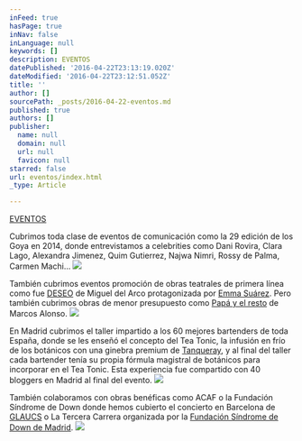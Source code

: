 ```yaml
---
inFeed: true
hasPage: true
inNav: false
inLanguage: null
keywords: []
description: EVENTOS
datePublished: '2016-04-22T23:13:19.020Z'
dateModified: '2016-04-22T23:12:51.052Z'
title: ''
author: []
sourcePath: _posts/2016-04-22-eventos.md
published: true
authors: []
publisher:
  name: null
  domain: null
  url: null
  favicon: null
starred: false
url: eventos/index.html
_type: Article

---
```

[EVENTOS][0]

Cubrimos toda clase de eventos de comunicación como la 29 edición de los Goya en 2014, donde entrevistamos a celebrities como Dani Rovira, Clara Lago, Alexandra Jimenez, Quim Gutierrez, Najwa Nimri, Rossy de Palma, Carmen Machi...
![](https://the-grid-user-content.s3-us-west-2.amazonaws.com/40cd4d23-a7b7-40ab-8b65-08f620971f75.png)

También cubrimos eventos promoción de obras teatrales de primera línea como fue [DESEO][1] de Miguel del Arco protagonizada por [Emma Suárez][1]. Pero también cubrimos obras de menor presupuesto como [Papá y el resto][2] de Marcos Alonso. ![](https://the-grid-user-content.s3-us-west-2.amazonaws.com/84f9077f-306e-4f28-8683-3b3305ce1a19.png)

En Madrid cubrimos el taller impartido a los 60 mejores bartenders de toda España, donde se les enseñó el concepto del Tea Tonic, la infusión en frío de los botánicos con una ginebra premium de [Tanqueray][3], y al final del taller cada bartender tenía su propia fórmula magistral de botánicos para incorporar en el Tea Tonic. Esta experiencia fue compartido con 40 bloggers en Madrid al final del evento.
![](https://the-grid-user-content.s3-us-west-2.amazonaws.com/522821ad-9788-411b-ab0b-b99d6d087b66.png)

También colaboramos con obras benéficas como ACAF o la Fundación Síndrome de Down donde hemos cubierto el concierto en Barcelona de [GLAUCS][4] o La Tercera Carrera organizada por la [Fundación Síndrome de Down de Madrid][5].
![](https://the-grid-user-content.s3-us-west-2.amazonaws.com/64e6a9b4-cea9-4f57-b327-a882ec72f309.png)

[0]: https://vimeopro.com/visioncut/eventos
[1]: https://www.youtube.com/watch?v=78lVJPYWPaw
[2]: https://vimeopro.com/visioncut/eventos/video/85241952
[3]: https://vimeopro.com/visioncut/eventos/video/58537291
[4]: https://vimeopro.com/visioncut/eventos/video/127539264
[5]: https://vimeopro.com/visioncut/eventos/video/77179061